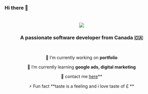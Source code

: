 ### Hi there 👋

<!--
**xetimaster/xetimaster** is a ✨ _special_ ✨ repository because its `README.md` (this file) appears on your GitHub profile.

Here are some ideas to get you started:

- 🔭 I’m currently working on ...
- 🌱 I’m currently learning ...
- 👯 I’m looking to collaborate on ...
- 🤔 I’m looking for help with ...
- 💬 Ask me about ...
- 📫 How to reach me: ...
- 😄 Pronouns: ...
- ⚡ Fun fact: ...
-->


<h1 align="center">
    <img src="https://www.icegif.com/wp-content/uploads/2023/11/icegif-479.gif" />
</h1>

<h3 align="center">A passionate software developer from Canada 🇨🇦</h3>

<br/>

<div align="center">
 
 🔭 I’m currently working on **portfolio**
 
 🌱 I’m currently learning **google ads, digital marketing**

💬 contact me [here](https://chat.google.com/room/AAAACxM9qMk?cls=7)**

⚡ Fun fact **taste is a feeling and i love taste of £ **

 </div>
 
